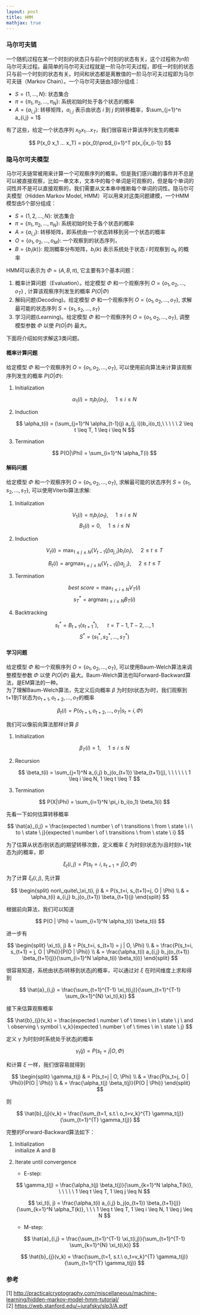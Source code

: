 ```yaml
---
layout: post
title: HMM
mathjax: true
---
```


### 马尔可夫链
一个随机过程在某一个时刻的状态只与前n个时刻的状态有关，这个过程称为n阶马尔可夫过程。最简单的马尔可夫过程就是一阶马尔可夫过程，即任一时刻的状态只与前一个时刻的状态有关。时间和状态都是离散值的一阶马尔可夫过程即为马尔可夫链（Markov Chain）。一个马尔可夫链由3部分组成：
* $S = \lbrace 1, ..., N \rbrace$: 状态集合
* $\pi = \lbrace \pi_1, \pi_2, ..., \pi_N \rbrace$: 系统初始时处于各个状态的概率
* $A = \lbrace a_{i,j} \rbrace$: 转移矩阵，$a_{i,j}$ 表示由状态 $i$ 到 $j$ 的转移概率，$\sum_{j=1}^n a_{i,j} = 1$

有了这些，给定一个状态序列 $x_0 x_1 ... x_T$，我们很容易计算该序列发生的概率

$$ P(x_0 x_1 ... x_T) = p(x_0)\prod_{i=1}^T p(x_i|x_{i-1}) $$

### 隐马尔可夫模型
马尔可夫链常被用来计算一个可观察序列的概率。但是我们感兴趣的事件并不总是可以被直接观察，比如一串文本，文本中的每个单词是可观察的，但是每个单词的词性并不是可以直接观察的，我们需要从文本串中推断每个单词的词性。隐马尔可夫模型（Hidden Markov Model, HMM）可以用来对这类问题建模，一个HMM模型由5个部分组成：
* $S = \lbrace 1, 2, ..., N \rbrace$: 状态集合
* $\pi = \lbrace \pi_1, \pi_2, ..., \pi_N \rbrace$: 系统初始时处于各个状态的概率
* $A = \lbrace a_{i,j} \rbrace$: 转移矩阵，即系统由一个状态转移到另一个状态的概率
* $O = \lbrace o_1, o_2, ..., o_M \rbrace$: 一个观察到的状态序列，
* $B = \lbrace b_i(k) \rbrace$: 观测概率分布矩阵，$b_i(k)$ 表示系统处于状态 $i$ 时观察到 $o_k$ 的概率

HMM可以表示为 $\Phi = (A, B, \pi)$, 它主要有3个基本问题：
1. 概率计算问题（Evaluation）。给定模型 $\Phi$ 和一个观察序列 $O = \lbrace o_1, o_2, ..., o_T \rbrace$ , 计算该观察序列发生的概率 $P(O | \Phi)$
2. 解码问题(Decoding)。给定模型 $\Phi$ 和一个观察序列 $O = \lbrace o_1, o_2, ..., o_T \rbrace$, 求解最可能的状态序列 $S = \lbrace s_1, s_2, ..., s_T \rbrace$
3. 学习问题(Learning)。给定模型 $\Phi$ 和一个观察序列 $O = \lbrace o_1, o_2, ..., o_T \rbrace$, 调整模型参数 $\Phi$ 以使 $P(O | \Phi)$ 最大。

下面将介绍如何求解这3类问题。

#### 概率计算问题
给定模型 $\Phi$ 和一个观察序列 $O = \lbrace o_1, o_2, ..., o_T \rbrace$, 可以使用前向算法来计算该观察序列发生的概率 $P(O|\Phi)$:
1. Initialization

    $$ \alpha_1(i) = \pi_i b_i(o_1),\ \ \ \ \  1 \leq i \leq N $$

2. Induction

    $$ \alpha_t(i) = (\sum_{j=1}^N \alpha_{t-1}(j) a_{j, i})b_i(o_t),\ \ \ \ \  2 \leq t \leq T, 1 \leq i \leq N $$

3. Termination

    $$ P(O|\Phi) = \sum_{i=1}^N \alpha_T(i) $$

#### 解码问题
给定模型 $\Phi$ 和一个观察序列 $O = \lbrace o_1, o_2, ..., o_T \rbrace$, 求解最可能的状态序列 $S = \lbrace s_1, s_2, ..., s_T \rbrace$, 可以使用Viterbi算法求解:
1. Initialization

    $$ V_1(i) = \pi_i b_i(o_1), \ \ \ \ \ 1 \leq i \leq N $$
    $$ B_1(i) = 0, \ \ \ \ \ 1 \leq i \leq N $$

2. Induction

    $$ V_t(i) = \max_{1 \leq j \leq N} \lbrace V_{t-1}(j)a_{j,i} \rbrace b_i(o_i), \ \ \ \ \ 2 \leq t \leq T $$

    $$ B_t(i) = \mathop{argmax}_{1 \leq j \leq N} \lbrace V_{t-1}(j) a_{j,i} \rbrace, \ \ \ \ \ 2 \leq t \leq T $$

3. Termination

    $$ best\ score = \max_{1 \leq i \leq N} V_T(i) $$
    $$ s_T^* = \mathop{argmax}_{1 \leq i \leq N} B_T(i) $$


4. Backtracking

    $$ s_t^* = B_{t+1}(s_{t+1}^*), \ \ \ \ \ \ t = T-1, T-2, ..., 1 $$
    $$ S^* = (s_1^*, s_2^*, ..., s_T^*) $$

#### 学习问题
给定模型 $\Phi$ 和一个观察序列 $O = \lbrace o_1, o_2, ..., o_T \rbrace$, 可以使用Baum-Welch算法来调整模型参数 $\Phi$ 以使 $P(O|\Phi)$ 最大。Baum-Welch算法也叫Forward-Backward算法，是EM算法的一种。  
为了理解Baum-Welch算法，先定义后向概率 $\beta$ 为时刻t状态为i时，我们观察到t+1到T状态为$o_{t+1}, o_{t+2}, ..., o_T$的概率

$$ \beta_t(i) = P(o_{t+1}, o_{t+2}, ..., o_T | s_t = i, \Phi) $$

我们可以像前向算法那样计算 $\beta$
1. Initialization

    $$ \beta_T(i) = 1, \ \ \ \ \ 1 \leq i \leq N $$

2. Recursion

    $$ \beta_t(i) = \sum_{j=1}^N a_{i,j} b_j(o_{t+1}) \beta_{t+1}(j), \ \ \ \ \ \ 1 \leq i \leq N, 1 \leq t \leq T $$

3. Termination

    $$ P(X|\Phi) = \sum_{i=1}^N \pi_i b_i(o_1) \beta_1(i) $$

先看一下如何估算转移概率

$$ \hat{a}_{i,j} = \frac{expected \ number \ of \ transitions \ from \ state \ i \ to \ state \ j}{expected \ number \ of \ transitions \ from \ state \ i} $$

为了估算从状态i到状态j的期望转移次数，定义概率 $\xi$ 为时刻t状态为i且时刻t+1状态为j的概率，即

$$ \xi_t(i, j) = P(s_t=i, s_{t+1} = j | O, \Phi) $$

为了计算 $\xi_t(i, j)$, 先计算

$$ \begin{split}
non\_quite\_\xi_t(i, j) & = P(s_t=i, s_{t+1}=j, O | \Phi) \\
    & = \alpha_t(i) a_{i,j} b_j(o_{t+1}) \beta_{t+1}(j)
\end{split} $$

根据前向算法，我们可以知道

$$ P(O | \Phi) = \sum_{i=1}^N \alpha_t(i) \beta_t(i) $$

进一步有

$$ \begin{split}
\xi_t(i, j) & = P(s_t=i, s_{t+1} = j | O, \Phi) \\
& =  \frac{P(s_t=i, s_{t+1} = j, O | \Phi)}{P(O | \Phi)} \\
& = \frac{\alpha_t(i) a_{i,j} b_j(o_{t+1}) \beta_{t+1}(j)}{\sum_{i=1}^N \alpha_t(i) \beta_t(i)}
\end{split} $$

很容易知道，系统由状态i转移到状态j的概率，可以通过对 $\xi$ 在时间维度上求和得到

$$ \hat{a}_{i,j} = \frac{\sum_{t=1}^{T-1} \xi_t(i,j)}{\sum_{t=1}^{T-1} \sum_{k=1}^{N} \xi_t(i,k)} $$

接下来估算观察概率

$$ \hat{b}_{j}(v_k) = \frac{expected \ number \ of \ times \ in \ state \ j \ and \ observing \ symbol \ v_k}{expected \ number \ of \ times \ in \ state \ j} $$

定义 $\gamma$ 为时刻t时系统处于状态j的概率

$$ \gamma_t(j) = P(s_t=j | O, \Phi) $$

和计算 $\xi$ 一样，我们很容易就得到

$$ \begin{split}
\gamma_t(j) & = P(s_t=j | O, \Phi) \\
& = \frac{P(s_t=j, O | \Phi)}{P(O | \Phi)} \\
& = \frac{\alpha_t(j) \beta_t(j)}{P(O | \Phi)}
\end{split} $$

则

$$ \hat{b}_{j}(v_k) = \frac{\sum_{t=1, s.t.\ o_t=v_k}^{T} \gamma_t(j)}{\sum_{t=1}^{T} \gamma_t(j)} $$

完整的Forward-Backward算法如下：

1. Initialization  
    initialize A and B
2. Iterate until convergence  
    * E-step:  
    
    $$ \gamma_t(j) = \frac{\alpha_t(j) \beta_t(j)}{\sum_{k=1}^N \alpha_T(k)}, \ \ \ \ \ 1 \leq t \leq T, 1 \leq j \leq N  $$

    $$ \xi_t(i, j) = \frac{\alpha_t(i) a_{i,j} b_j(o_{t+1}) \beta_{t+1}(j)}{\sum_{k=1}^N \alpha_T(k)}, \ \ \ 1 \leq t \leq T, 1 \leq i \leq N, 1 \leq j \leq N $$

    * M-step:  

    $$ \hat{a}_{i,j} = \frac{\sum_{t=1}^{T-1} \xi_t(i,j)}{\sum_{t=1}^{T-1} \sum_{k=1}^{N} \xi_t(i,k)} $$ 
    
    $$ \hat{b}_{j}(v_k) = \frac{\sum_{t=1, s.t.\ o_t=v_k}^{T} \gamma_t(j)}{\sum_{t=1}^{T} \gamma_t(j)} $$


### 参考
[1] http://practicalcryptography.com/miscellaneous/machine-learning/hidden-markov-model-hmm-tutorial/   
[2] https://web.stanford.edu/~jurafsky/slp3/A.pdf
